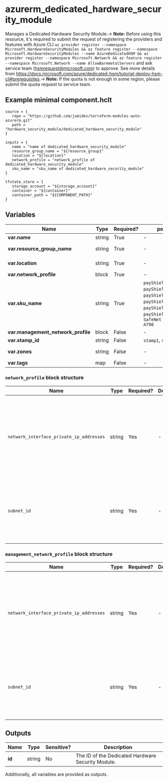 # azurerm_dedicated_hardware_security_module

Manages a Dedicated Hardware Security Module.-> **Note:** Before using this resource, it's required to submit the request of registering the providers and features with Azure CLI `az provider register --namespace Microsoft.HardwareSecurityModules && az feature register --namespace Microsoft.HardwareSecurityModules --name AzureDedicatedHSM && az provider register --namespace Microsoft.Network && az feature register --namespace Microsoft.Network --name AllowBaremetalServers` and ask service team (hsmrequest@microsoft.com) to approve. See more details from <https://docs.microsoft.com/azure/dedicated-hsm/tutorial-deploy-hsm-cli#prerequisites>.-> **Note:** If the quota is not enough in some region, please submit the quota request to service team.

## Example minimal component.hclt

```hcl
source = {
   repo = "https://github.com/jumidev/terraform-modules-auto-azurerm.git" 
   path = "hardware_security_module/dedicated_hardware_security_module" 
}

inputs = {
   name = "name of dedicated_hardware_security_module" 
   resource_group_name = "${resource_group}" 
   location = "${location}" 
   network_profile = "network_profile of dedicated_hardware_security_module" 
   sku_name = "sku_name of dedicated_hardware_security_module" 
}

tfstate_store = {
   storage_account = "${storage_account}" 
   container = "${container}" 
   container_path = "${COMPONENT_PATH}" 
}

```

## Variables

| Name | Type | Required? |  possible values |  Description |
| ---- | ---- | --------- |  ----------- | ----------- |
| **var.name** | string | True | -  |  The name which should be used for this Dedicated Hardware Security Module. Changing this forces a new Dedicated Hardware Security Module to be created. | 
| **var.resource_group_name** | string | True | -  |  The name of the Resource Group where the Dedicated Hardware Security Module should exist. Changing this forces a new Dedicated Hardware Security Module to be created. | 
| **var.location** | string | True | -  |  The Azure Region where the Dedicated Hardware Security Module should exist. Changing this forces a new Dedicated Hardware Security Module to be created. | 
| **var.network_profile** | block | True | -  |  A `network_profile` block. | 
| **var.sku_name** | string | True | `payShield10K_LMK1_CPS60`, `payShield10K_LMK1_CPS250`, `payShield10K_LMK1_CPS2500`, `payShield10K_LMK2_CPS60`, `payShield10K_LMK2_CPS250`, `payShield10K_LMK2_CPS2500`, `SafeNet Luna Network HSM A790`  |  The SKU name of the dedicated hardware security module. Possible values are `payShield10K_LMK1_CPS60`,`payShield10K_LMK1_CPS250`,`payShield10K_LMK1_CPS2500`,`payShield10K_LMK2_CPS60`,`payShield10K_LMK2_CPS250`,`payShield10K_LMK2_CPS2500` and `SafeNet Luna Network HSM A790`. Changing this forces a new Dedicated Hardware Security Module to be created. | 
| **var.management_network_profile** | block | False | -  |  A `management_network_profile` block. | 
| **var.stamp_id** | string | False | `stamp1`, `stamp2`  |  The ID of the stamp. Possible values are `stamp1` or `stamp2`. Changing this forces a new Dedicated Hardware Security Module to be created. | 
| **var.zones** | string | False | -  |  Specifies a list of Availability Zones in which this Dedicated Hardware Security Module should be located. Changing this forces a new Dedicated Hardware Security Module to be created. | 
| **var.tags** | map | False | -  |  A mapping of tags which should be assigned to the Dedicated Hardware Security Module. | 

### `network_profile` block structure

| Name | Type | Required? | Default | Description |
| ---- | ---- | --------- | ------- | ----------- |
| `network_interface_private_ip_addresses` | string | Yes | - | The private IPv4 address of the network interface. Changing this forces a new Dedicated Hardware Security Module to be created. |
| `subnet_id` | string | Yes | - | The ID of the subnet. Changing this forces a new Dedicated Hardware Security Module to be created. |

### `management_network_profile` block structure

| Name | Type | Required? | Default | Description |
| ---- | ---- | --------- | ------- | ----------- |
| `network_interface_private_ip_addresses` | string | Yes | - | The private IPv4 address of the network interface. Changing this forces a new Dedicated Hardware Security Module to be created. |
| `subnet_id` | string | Yes | - | The ID of the subnet. Changing this forces a new Dedicated Hardware Security Module to be created. |



## Outputs

| Name | Type | Sensitive? | Description |
| ---- | ---- | --------- | --------- |
| **id** | string | No  | The ID of the Dedicated Hardware Security Module. | 

Additionally, all variables are provided as outputs.
